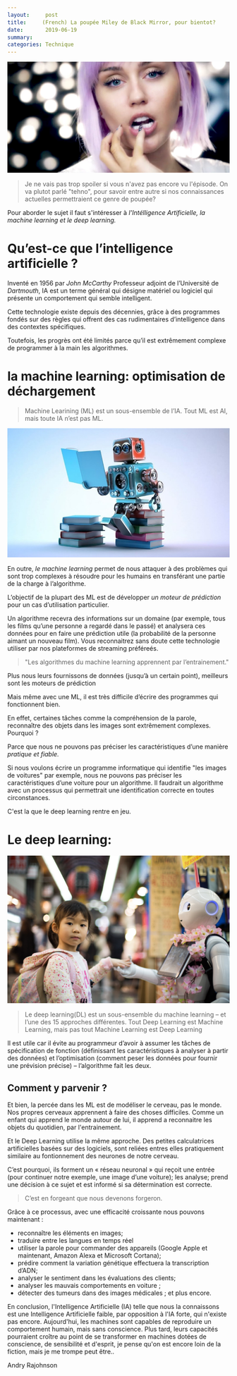```yaml
---
layout:     post
title:     (French) La poupée Miley de Black Mirror, pour bientot?
date:       2019-06-19
summary:
categories: Technique
---
```

![miley](/images/miley.jpg)
>Je ne vais pas trop spoiler si vous n'avez pas encore vu l'épisode. On va plutot parlé "tehno", pour savoir entre autre si nos connaissances actuelles permettraient ce genre de poupée?

Pour aborder le sujet il faut s'intéresser à *l'Intélligence Artificielle, la machine learning et le deep learning.*

# Qu’est-ce que l’intelligence artificielle ?

Inventé en 1956 par *John McCarthy* Professeur adjoint de l’Université de *Dartmouth*, IA est un terme général qui désigne matériel ou logiciel qui présente un comportement qui semble intelligent.

Cette technologie existe depuis des décennies, grâce à des programmes fondés sur des règles qui offrent des cas rudimentaires d’intelligence dans des contextes spécifiques.

Toutefois, les progrès ont été limités parce qu’il est extrêmement complexe de programmer à la main les algorithmes.

# la machine learning: optimisation de déchargement

> Machine Learining (ML) est un sous-ensemble de l’IA. Tout ML est AI, mais toute IA n’est pas ML.


![learn](/images/learn.jpg)




En outre, *le machine learning* permet de nous attaquer à des problèmes qui sont trop complexes à résoudre pour les humains en transférant une partie de la charge à l’algorithme.

L’objectif de la plupart des ML est de développer *un moteur de prédiction* pour un cas d’utilisation particulier.

Un algorithme recevra des informations sur un domaine (par exemple, tous les films qu’une personne a regardé dans le passé) et analysera ces données pour en faire une prédiction utile (la probabilité de la personne aimant un nouveau film). Vous reconnaitrez sans doute cette technologie utiliser par nos plateformes de streaming préféreés.

>"Les algorithmes du machine learning apprennent par l’entrainement."


 Plus nous leurs fournissons de données (jusqu’à un certain point), meilleurs sont les moteurs de prédiction

Mais même avec une ML, il est très difficile d’écrire des programmes qui fonctionnent bien.

En effet, certaines tâches comme la compréhension de la parole, reconnaître des objets dans les images sont extrêmement complexes. Pourquoi ?

Parce que nous ne pouvons pas préciser les caractéristiques d’une manière *pratique et fiable.*

Si nous voulons écrire un programme informatique qui identifie "les images de voitures" par exemple, nous ne pouvons pas préciser les caractéristiques d’une voiture pour un algorithme. Il faudrait un algorithme avec un processus qui permettrait une identification correcte en toutes circonstances.

C'est la que le deep learning  rentre en jeu.

# Le deep learning:

![kid](/images/kid.jpg)


> Le deep learning(DL) est un sous-ensemble du machine learning – et l’une des 15 approches différentes. Tout Deep Learning est Machine Learning, mais pas tout Machine Learning est Deep Learning


Il est utile car il évite au programmeur d’avoir à assumer les tâches de spécification de fonction (définissant les caractéristiques à analyser à partir des données) et l’optimisation (comment peser les données pour fournir une prévision précise) – l’algorithme fait les deux.

## Comment y parvenir ?

Et bien, la percée dans les ML est de modéliser le cerveau, pas le monde. Nos propres cerveaux apprennent à faire des choses difficiles.
Comme un enfant qui apprend le monde autour de lui, il apprend a reconnaitre les objets du quotidien, par l'entrainement.

Et le Deep Learning utilise la même approche. Des petites calculatrices artificielles basées sur des logiciels, sont reliées entres elles pratiquement similaire au fontionnement des neurones de notre cerveau.

C’est pourquoi, ils forment un « réseau neuronal » qui reçoit une entrée (pour continuer notre exemple, une image d’une voiture); les analyse; prend une décision à ce sujet et est informé si sa détermination est correcte.

> C’est en forgeant que nous devenons forgeron.

Grâce à ce processus, avec une efficacité croissante nous pouvons maintenant :

* reconnaître les éléments en images;
* traduire entre les langues en temps réel
* utiliser la parole pour commander des appareils (Google Apple et maintenant, Amazon Alexa et Microsoft Cortana);
* prédire comment la variation génétique effectuera la transcription d’ADN;
* analyser le sentiment dans les évaluations des clients;
* analyser les mauvais comportements en voiture ;
* détecter des tumeurs dans des images médicales ; et plus encore.

En conclusion, l'Intelligence Artificielle (IA) telle que nous la connaissons est une Intelligence Artificielle faible, par opposition à l'IA forte, qui n'existe pas encore. Aujourd'hui, les machines sont capables de reproduire un comportement humain, mais sans conscience.
Plus tard, leurs capacités pourraient croître au point de se transformer en machines dotées de conscience, de sensibilité et d'esprit, je pense qu'on est encore loin de la fiction, mais je me trompe peut être..

<footer>Andry Rajohnson</footer>
